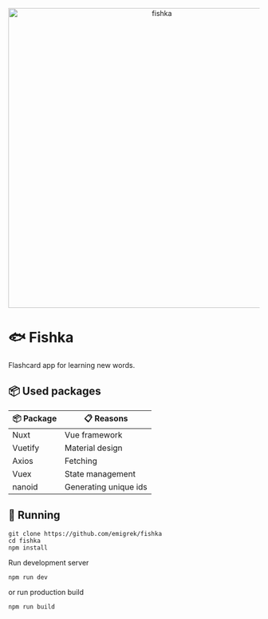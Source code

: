 <p align="center">
  <img alt="fishka" src="https://i.imgur.com/GGrVjjn.png" width="600px">
</p>

# 🐟 Fishka
Flashcard app for learning new words.

## 📦 Used packages
| 📦 Package  | 📋 Reasons |
| ------------- | ------------- |
| Nuxt | Vue framework  |
| Vuetify  | Material design  |
| Axios | Fetching |
| Vuex | State management |
| nanoid | Generating unique ids |

## 🚀 Running
```
git clone https://github.com/emigrek/fishka
cd fishka
npm install
```

Run development server
```
npm run dev
```
or
run production build
```
npm run build
```